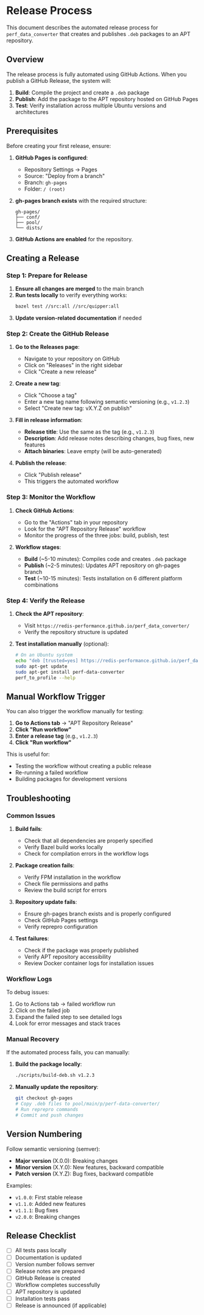 # Release Process

This document describes the automated release process for `perf_data_converter` that creates and publishes `.deb` packages to an APT repository.

## Overview

The release process is fully automated using GitHub Actions. When you publish a GitHub Release, the system will:

1. **Build**: Compile the project and create a `.deb` package
2. **Publish**: Add the package to the APT repository hosted on GitHub Pages
3. **Test**: Verify installation across multiple Ubuntu versions and architectures

## Prerequisites

Before creating your first release, ensure:

1. **GitHub Pages is configured**:
   - Repository Settings → Pages
   - Source: "Deploy from a branch"
   - Branch: `gh-pages`
   - Folder: `/ (root)`

2. **gh-pages branch exists** with the required structure:
   ```
   gh-pages/
   ├── conf/
   ├── pool/
   └── dists/
   ```

3. **GitHub Actions are enabled** for the repository.

## Creating a Release

### Step 1: Prepare for Release

1. **Ensure all changes are merged** to the main branch
2. **Run tests locally** to verify everything works:
   ```bash
   bazel test //src:all //src/quipper:all
   ```
3. **Update version-related documentation** if needed

### Step 2: Create the GitHub Release

1. **Go to the Releases page**:
   - Navigate to your repository on GitHub
   - Click on "Releases" in the right sidebar
   - Click "Create a new release"

2. **Create a new tag**:
   - Click "Choose a tag"
   - Enter a new tag name following semantic versioning (e.g., `v1.2.3`)
   - Select "Create new tag: vX.Y.Z on publish"

3. **Fill in release information**:
   - **Release title**: Use the same as the tag (e.g., `v1.2.3`)
   - **Description**: Add release notes describing changes, bug fixes, new features
   - **Attach binaries**: Leave empty (will be auto-generated)

4. **Publish the release**:
   - Click "Publish release"
   - This triggers the automated workflow

### Step 3: Monitor the Workflow

1. **Check GitHub Actions**:
   - Go to the "Actions" tab in your repository
   - Look for the "APT Repository Release" workflow
   - Monitor the progress of the three jobs: build, publish, test

2. **Workflow stages**:
   - **Build** (~5-10 minutes): Compiles code and creates `.deb` package
   - **Publish** (~2-5 minutes): Updates APT repository on gh-pages branch
   - **Test** (~10-15 minutes): Tests installation on 6 different platform combinations

### Step 4: Verify the Release

1. **Check the APT repository**:
   - Visit `https://redis-performance.github.io/perf_data_converter/`
   - Verify the repository structure is updated

2. **Test installation manually** (optional):
   ```bash
   # On an Ubuntu system
   echo "deb [trusted=yes] https://redis-performance.github.io/perf_data_converter focal main" | sudo tee /etc/apt/sources.list.d/perf_data_converter.list
   sudo apt-get update
   sudo apt-get install perf-data-converter
   perf_to_profile --help
   ```

## Manual Workflow Trigger

You can also trigger the workflow manually for testing:

1. **Go to Actions tab** → "APT Repository Release"
2. **Click "Run workflow"**
3. **Enter a release tag** (e.g., `v1.2.3`)
4. **Click "Run workflow"**

This is useful for:
- Testing the workflow without creating a public release
- Re-running a failed workflow
- Building packages for development versions

## Troubleshooting

### Common Issues

1. **Build fails**:
   - Check that all dependencies are properly specified
   - Verify Bazel build works locally
   - Check for compilation errors in the workflow logs

2. **Package creation fails**:
   - Verify FPM installation in the workflow
   - Check file permissions and paths
   - Review the build script for errors

3. **Repository update fails**:
   - Ensure gh-pages branch exists and is properly configured
   - Check GitHub Pages settings
   - Verify reprepro configuration

4. **Test failures**:
   - Check if the package was properly published
   - Verify APT repository accessibility
   - Review Docker container logs for installation issues

### Workflow Logs

To debug issues:
1. Go to Actions tab → failed workflow run
2. Click on the failed job
3. Expand the failed step to see detailed logs
4. Look for error messages and stack traces

### Manual Recovery

If the automated process fails, you can manually:

1. **Build the package locally**:
   ```bash
   ./scripts/build-deb.sh v1.2.3
   ```

2. **Manually update the repository**:
   ```bash
   git checkout gh-pages
   # Copy .deb files to pool/main/p/perf-data-converter/
   # Run reprepro commands
   # Commit and push changes
   ```

## Version Numbering

Follow semantic versioning (semver):
- **Major version** (X.0.0): Breaking changes
- **Minor version** (X.Y.0): New features, backward compatible
- **Patch version** (X.Y.Z): Bug fixes, backward compatible

Examples:
- `v1.0.0`: First stable release
- `v1.1.0`: Added new features
- `v1.1.1`: Bug fixes
- `v2.0.0`: Breaking changes

## Release Checklist

- [ ] All tests pass locally
- [ ] Documentation is updated
- [ ] Version number follows semver
- [ ] Release notes are prepared
- [ ] GitHub Release is created
- [ ] Workflow completes successfully
- [ ] APT repository is updated
- [ ] Installation tests pass
- [ ] Release is announced (if applicable)
